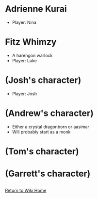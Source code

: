 # Adrienne Kurai
- Player: Nina

# Fitz Whimzy
- A harengon warlock
- Player: Luke

# (Josh's character)
- Player: Josh

# (Andrew's character)
- Either a crystal dragonborn or aasimar
- Will probably start as a monk

# (Tom's character)

# (Garrett's character)

## 
[Return to Wiki Home](https://isaaclepley.github.io/Alimus-Public)